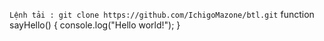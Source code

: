 `Lệnh tải : git clone https://github.com/IchigoMazone/btl.git`
function sayHello() {
  console.log("Hello world!");
}
